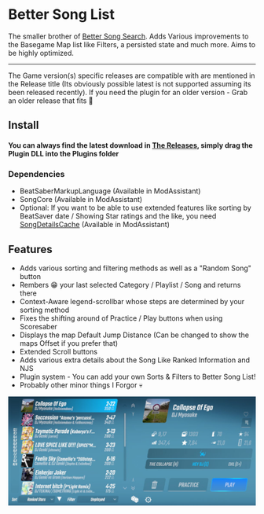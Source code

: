 # Better Song List

The smaller brother of [Better Song Search](https://github.com/kinsi55/BeatSaber_BetterSongSearch#better-song-search). Adds Various improvements to the Basegame Map list like Filters, a persisted state and much more. Aims to be highly optimized.

---

The Game version(s) specific releases are compatible with are mentioned in the Release title (Its obviously possible latest is not supported assuming its been released recently). If you need the plugin for an older version - Grab an older release that fits 🤯

## Install

#### You can always find the latest download in [The Releases](https://github.com/kinsi55/BeatSaber_BetterSongList/releases), simply drag the Plugin DLL into the Plugins folder

### Dependencies

- BeatSaberMarkupLanguage (Available in ModAssistant)
- SongCore (Available in ModAssistant)
- Optional: If you want to be able to use extended features like sorting by BeatSaver date / Showing Star ratings and the like, you need [SongDetailsCache](https://github.com/kinsi55/BeatSaber_SongDetails/releases/latest) (Available in ModAssistant)

## Features

- Adds various sorting and filtering methods as well as a "Random Song" button
- Rembers 😁 your last selected Category / Playlist / Song and returns there
- Context-Aware legend-scrollbar whose steps are determined by your sorting method
- Fixes the shifting around of Practice / Play buttons when using Scoresaber
- Displays the map Default Jump Distance (Can be changed to show the maps Offset if you prefer that)
- Extended Scroll buttons
- Adds various extra details about the Song Like Ranked Information and NJS
- Plugin system - You can add your own Sorts & Filters to Better Song List!
- Probably other minor things I Forgor 💀

![Main UI](Screenshots/Main.jpg)
